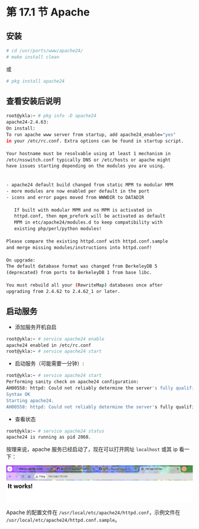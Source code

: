 # 第 17.1 节 Apache

## 安装

```sh
# cd /usr/ports/www/apache24/ 
# make install clean
```

或

```sh
# pkg install apache24
```

## 查看安装后说明

```sh
root@ykla:~ # pkg info -D apache24
apache24-2.4.63:
On install:
To run apache www server from startup, add apache24_enable="yes"
in your /etc/rc.conf. Extra options can be found in startup script.

Your hostname must be resolvable using at least 1 mechanism in
/etc/nsswitch.conf typically DNS or /etc/hosts or apache might
have issues starting depending on the modules you are using.


- apache24 default build changed from static MPM to modular MPM
- more modules are now enabled per default in the port
- icons and error pages moved from WWWDIR to DATADIR

   If built with modular MPM and no MPM is activated in
   httpd.conf, then mpm_prefork will be activated as default
   MPM in etc/apache24/modules.d to keep compatibility with
   existing php/perl/python modules!

Please compare the existing httpd.conf with httpd.conf.sample
and merge missing modules/instructions into httpd.conf!

On upgrade:
The default database format was changed from BerkeleyDB 5
(deprecated) from ports to BerkeleyDB 1 from base libc.

You must rebuild all your (RewriteMap) databases once after
upgrading from 2.4.62 to 2.4.62_1 or later.
```

## 启动服务

- 添加服务开机自启

```sh
root@ykla:~ # service apache24 enable
apache24 enabled in /etc/rc.conf
root@ykla:~ # service apache24 start
```

- 启动服务（可能需要一分钟）:
  
```sh
root@ykla:~ # service apache24 start
Performing sanity check on apache24 configuration:
AH00558: httpd: Could not reliably determine the server's fully qualified domain name, using198.18.0.103. Set the 'ServerName' directive globally to suppress this message
Syntax OK
Starting apache24.
AH00558: httpd: Could not reliably determine the server's fully qualified domain name, using198.18.0.103. Set the 'ServerName' directive globally to suppress this message
```

- 查看状态

```sh
root@ykla:~ # service apache24 status
apache24 is running as pid 2068.
```


按理来说，apache 服务已经启动了，现在可以打开网址 `localhost` 或其 ip 看一下：

![Apache FreeBSD](../.gitbook/assets/Apache1.png)

Apache 的配置文件在 `/usr/local/etc/apache24/httpd.conf`，示例文件在 `/usr/local/etc/apache24/httpd.conf.sample`。




